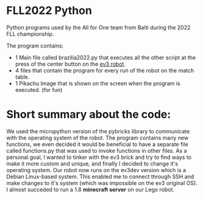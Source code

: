 # FLL2022 Python
Python programs used by the All for One team from Balti during the 2022 FLL championship.

The program contains:
  - 1 Main file called brazilia2022.py that executes all the other script at the press of the center button on the [ev3 robot](https://pybricks.com/ev3-micropython/examples/robot_educator_basic.html).
  - 4 files that contain the program for every run of the robot on the match table.
  - 1 Pikachu Image that is shown on the screen when the program is executed. (for fun)

# Short summary about the code:
We used the micropython version of the pybricks library to communicate with the operating system of the robot.
The program contains many new functions, we even decided it would be beneficial to have a separate file called functions.py that was used to invoke functions in other files.
As a personal goal, I wanted to tinker with the ev3 brick and try to find ways to make it more custom and unique, and finally I decided to change it's operating system. Our robot now runs on the ev3dev version which is a Debian Linux-based system. This enabled me to connect through SSH and make changes to it's system (which was impossible on the ev3 original OS). I almost succeded to run a 1.8 **minecraft server** on our Lego robot.
